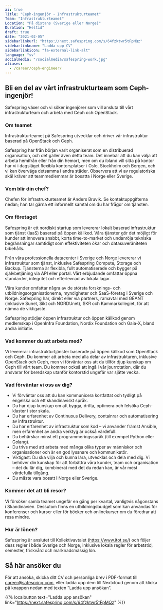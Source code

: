 ```yaml
---
ai: true
Title: "Ceph-ingenjör - Infrastrukturteamet"
Team: "Infrastrukturteamet"
Location: "På distans (Sverige eller Norge)"
Duration: "Heltid"
draft: true
date: "2021-02-05"
sidebarlinkurl: "https://next.safespring.com/s/64fzktwr5tFpMQz"
sidebarlinkname: "Ladda upp CV"
sidebarlinkicon: "fa-external-link-alt"
language: "sv"
socialmedia: "/socialmedia/safespring-work.jpg"
aliases:
  - /career/ceph-engineer/
---
```

## Bli en del av vårt infrastrukturteam som Ceph-ingenjör!

Safespring växer och vi söker ingenjörer som vill ansluta till vårt infrastrukturteam och arbeta med Ceph och OpenStack.

### Om teamet

Infrastrukturteamet på Safespring utvecklar och driver vår infrastruktur baserad på OpenStack och Ceph.

Safespring har från början varit organiserat som en distribuerad organisation, och det gäller även detta team. Det innebär att du kan välja att arbeta hemifrån eller från din hemort, men om du ibland vill sitta på kontor har vi i dagsläget flexibla kontorsplatser i Oslo, Stockholm och Bergen, och vi kan överväga detsamma i andra städer. Observera att vi av regulatoriska skäl kräver att teammedlemmar är bosatta i Norge eller Sverige.

### Vem blir din chef?

Chefen för infrastrukturteamet är Anders Bruvik. Se kontaktuppgifterna nedan; han tar gärna ett informellt samtal om du har frågor om tjänsten.

### Om företaget

Safespring är ett nordiskt startup som levererar lokalt baserad infrastruktur som tjänst (IaaS) baserad på öppen källkod. Våra tjänster gör det möjligt för kunder att innovera snabbt, korta time-to-market och undanröja tekniska begränsningar samtidigt som effektiviteten ökar och datasuveräniteten bibehålls.

Från våra professionella datacenter i Sverige och Norge levererar vi infrastruktur som tjänst, inklusive Safespring Compute, Storage och Backup. Tjänsterna är flexibla, fullt automatiserade och bygger på självbetjäning via API eller portal. Vårt erbjudande omfattar öppna standarder, integritet och efterlevnad av lokala lagar.

Våra kunder omfattar några av de största forsknings- och utbildningsorganisationerna, myndigheter och SaaS-företag i Sverige och Norge. Safespring har, direkt eller via partners, ramavtal med GÈANT (inklusive Sunet, Sikt och NORDUnet), SKR och Kammarkollegiet, för att nämna de viktigaste.

Safespring stödjer öppen infrastruktur och öppen källkod genom medlemskap i OpenInfra Foundation, Nordix Foundation och Gaia-X, bland andra initiativ.

### Vad kommer du att arbeta med?

Vi levererar infrastrukturtjänster baserade på öppen källkod som OpenStack och Ceph. Du kommer att arbeta med alla delar av infrastrukturen, inklusive OpenStack och Ceph, men vi förväntar oss att du tillför djup kunskap om Ceph till vårt team. Du kommer också att ingå i vår jourrotation, där du ansvarar för beredskap utanför kontorstid ungefär var sjätte vecka.

### Vad förväntar vi oss av dig?

- Vi förväntar oss att du kan kommunicera kortfattat och tydligt på engelska och ett skandinaviskt språk.
- Du har djup kunskap om att bygga, drifta, optimera och felsöka Ceph-kluster i stor skala.
- Du har erfarenhet av Continuous Delivery, containrar och automatisering av infrastruktur.
- Du har erfarenhet av infrastruktur som kod – vi använder främst Ansible, men erfarenhet av andra verktyg är också värdefull.
- Du behärskar minst ett programmeringsspråk (till exempel Python eller Golang).
- Du trivs med att arbeta med många olika typer av människor och organisationer och är en god lyssnare och kommunikatör.
- Viktigast: Du ska vilja och kunna lära, utvecklas och dela med dig. Vi behöver din kunskap för att förbättra våra kunder, team och organisation – det du lär dig, kombinerat med det du redan kan, är vår mest värdefulla tillgång.
- Du måste vara bosatt i Norge eller Sverige.

### Kommer det att bli resor?

Vi försöker samla teamet ungefär en gång per kvartal, vanligtvis någonstans i Skandinavien. Dessutom finns en utbildningsbudget som kan användas för konferenser och kurser eller för böcker och onlinekurser om du föredrar att resa mindre.

### Hur är lönen?

Safespring är anslutet till Kollektivavtalet (https://www.itot.se/) och följer dess regler i både Sverige och Norge, inklusive lokala regler för arbetstid, semester, friskvård och marknadsmässig lön.

<div id="down"></div>

## Så här ansöker du

För att ansöka, skicka ditt CV och personliga brev i PDF-format till [career@safespring.com](mailto:career@safespring.com), eller ladda upp dem till Nextcloud genom att klicka på knappen nedan med texten ”Ladda upp ansökan”.

{{% localbutton text="Ladda upp ansökan" link="https://next.safespring.com/s/64fzktwr5tFpMQz" %}}